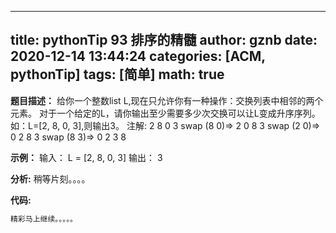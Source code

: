 
---
title: pythonTip 93 排序的精髓
author: gznb
date: 2020-12-14 13:44:24
categories: [ACM, pythonTip]
tags: [简单]
math: true
---

**题目描述：**
给你一个整数list L,现在只允许你有一种操作：交换列表中相邻的两个元素。
对于一个给定的L，请你输出至少需要多少次交换可以让L变成升序序列。
如：L=[2, 8, 0, 3],则输出3。
注解: 2 8 0 3
swap (8 0)=> 2 0 8 3
swap (2 0)=> 0 2 8 3
swap (8 3)=> 0 2 3 8

**示例：**
输入：
L = [2, 8, 0, 3]
输出：
3


**分析:**
稍等片刻。。。。

**代码:**
```python
精彩马上继续。。。。。
```

